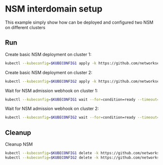 # NSM interdomain setup


This example simply show how can be deployed and configured two NSM on different clusters

## Run

Create basic NSM deployment on cluster 1:

```bash
kubectl --kubeconfig=$KUBECONFIG1 apply -k https://github.com/networkservicemesh/deployments-k8s/examples/interdomain/nsm/cluster1?ref=d81ddd6d6035282a6c9b3d2375675ddd672fd405
```

Create basic NSM deployment on cluster 2:

```bash
kubectl --kubeconfig=$KUBECONFIG2 apply -k https://github.com/networkservicemesh/deployments-k8s/examples/interdomain/nsm/cluster2?ref=d81ddd6d6035282a6c9b3d2375675ddd672fd405
```

Wait for NSM admission webhook on cluster 1:

```bash
kubectl --kubeconfig=$KUBECONFIG1 wait --for=condition=ready --timeout=1m pod -n nsm-system -l app=admission-webhook-k8s
```

Wait for NSM admission webhook on cluster 2:

```bash
kubectl --kubeconfig=$KUBECONFIG2 wait --for=condition=ready --timeout=1m pod -n nsm-system -l app=admission-webhook-k8s
```

## Cleanup

Cleanup NSM
```bash
kubectl --kubeconfig=$KUBECONFIG1 delete -k https://github.com/networkservicemesh/deployments-k8s/examples/interdomain/nsm/cluster1?ref=d81ddd6d6035282a6c9b3d2375675ddd672fd405
kubectl --kubeconfig=$KUBECONFIG2 delete -k https://github.com/networkservicemesh/deployments-k8s/examples/interdomain/nsm/cluster2?ref=d81ddd6d6035282a6c9b3d2375675ddd672fd405
```
